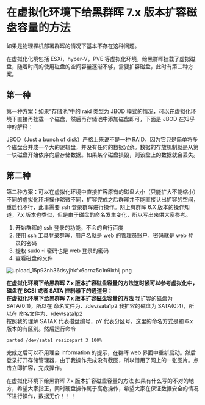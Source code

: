 # 在虚拟化环境下给黑群晖 7.x 版本扩容磁盘容量的方法

如果是物理裸机部署群晖的情况下基本不存在这种问题。

在虚拟化化境包括 ESXi，hyper-V，PVE 等虚拟化环境，给黑群晖挂载了虚拟磁盘，随着时间的使用磁盘的空间容量逐渐不够，需要扩容磁盘，此时有第二种方案。

## 第一种

第一种方案：如果“存储池”中的 raid 类型为 JBOD 模式的情况，可以在虚拟化环境下直接再挂载一个磁盘，然后再存储池中添加磁盘即可，下面是 JBOD 在知乎中的解释：

JBOD（Just a bunch of disk）严格上来说不是一种 RAID，因为它只是简单将多个磁盘合并成一个大的逻辑盘，并没有任何的数据冗余。数据的存放机制就是从第一块磁盘开始依序向后存储数据。如果某个磁盘损毁，则该盘上的数据就会丢失。

## 第二种

第二种方案：可以在虚拟化环境中直接扩容原有的磁盘大小（只能扩大不能缩小）不同的虚拟化环境操作略微不同，扩容完成之后群晖并不能直接认出扩容的空间，重启也不行，此事需要 ssh 登录群晖进行操作。网上有群晖 6.X 版本的操作知道，7.x 版本也类似，但是由于磁盘的命名发生变化，所以写出来供大家参考。

1. 开始群晖的 ssh 登录的功能，不会的自行百度
2. 使用 ssh 工具登录群晖，用户名就是 web 的管理员账户，密码就是 web 登录的密码
3. 提权 sudo -i 密码也是 web 登录的密码
4. 查看磁盘的文件

![upload_15p93nh36dsyjhkfx6ornz5c1n9lxhlj.png](https://cdn.mo0.top/2024/01/21/upload_15p93nh36dsyjhkfx6ornz5c1n9lxhlj.png)

**在虚拟化环境下给黑群晖 7.x 版本扩容磁盘容量的方法这时候可以参考虚拟化中，磁盘在 SCSI 或者 SATA 控制器下的通道号：**  
**在虚拟化环境下给黑群晖 7.x 版本扩容磁盘容量的方法**
我扩容的磁盘为 SATA(0:1)，所以在 命名文件为、/dev/sata1p2 我扩容的磁盘为 SATA(0:4)，所以在 命名文件为、/dev/sata1p2  
按照我的理解 SATAX 代表磁盘编号，pY 代表分区号。这里的命名方式是和 6.x 版本的有区别。然后运行命令

```shell
parted /dev/sata1 resizepart 3 100%
```

完成之后可以不用理会 information 的提示，在群晖 web 界面中重新启动。然后登录打开存储管理器，由于我操作完成没有截图，所以借用了网上的一张图片。点击立即扩容，完成操作。

在虚拟化环境下给黑群晖 7.x 版本扩容磁盘容量的方法
如果有什么写的不对的地方，希望大家指正，同时硬盘操作属于高危操作，希望大家在保证数据安全的情况下进行操作，数据无价！！！
